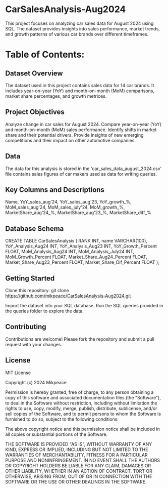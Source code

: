 # CarSalesAnalysis-Aug2024

This project focuses on analyzing car sales data for August 2024 using SQL. The dataset provides insights into sales performance, market trends, and growth patterns of various car brands
over different timeframes.

# Table of Contents:

## Dataset Overview
  The dataset used in this project contains sales data for 14 car brands. It includes year-on-year (YoY) and month-on-month (MoM) comparisons, market share percentages, and growth metrices.

## Project Objectives
  Analyze change in car sales for August 2024.
  Compare year-on-year (YoY) and month-on-month (MoM) sales performance.
  Identify shifts in market share and their potential drivers.
  Provide insights of new emerging competitions and their impact on other automotive companies.

## Data 
  The data for this analysis is stored in the 'car_sales_data_august_2024.csv' file 
  contains sales figures of car makers used as data for writing queries.
## Key Columns and Descriptions
  Name,
  YoY_sales_aug'24,
  YoY_sales_aug'23,
  YoY_growth_%,
  MoM_sales_aug'24,
  MoM_sales_july'24,
  MoM_growth_%,
  MarketShare_aug'24_%,
  MarketShare_aug'23_%,
  MarketShare_diff_%
  

## Database Schema
  CREATE TABLE CarSalesAnalysis (
    RANK INT,
    name VARCHAR(100),
    YoY_Analysis_Aug24 INT,
    YoY_Analysis_Aug23 INT,
    YoY_Growth_Percent FLOAT,
    MoM_Analysis_Aug24 INT,
    MoM_Analysis_July24 INT,
    MoM_Growth_Percent FLOAT,
    Market_Share_Aug24_Percent FLOAT,
    Market_Share_Aug23_Percent FLOAT,
    Market_Share_Dif_Percent FLOAT
  );


## Getting Started
  Clone this repository:
  git clone https://github.com/mikpeace/CarSalesAnalysis-Aug2024.git

  Import the dataset into your SQL database.
  Run the SQL queries provided in the queries folder to explore the data.
  
## Contributing
  Contributions are welcome! Please fork the repository and submit a pull request with your changes.

## License
  MIT License

Copyright (c) 2024 Mikpeace

Permission is hereby granted, free of charge, to any person obtaining a copy
of this software and associated documentation files (the "Software"), to deal
in the Software without restriction, including without limitation the rights
to use, copy, modify, merge, publish, distribute, sublicense, and/or sell
copies of the Software, and to permit persons to whom the Software is
furnished to do so, subject to the following conditions:

The above copyright notice and this permission notice shall be included in all
copies or substantial portions of the Software.

THE SOFTWARE IS PROVIDED "AS IS", WITHOUT WARRANTY OF ANY KIND, EXPRESS OR
IMPLIED, INCLUDING BUT NOT LIMITED TO THE WARRANTIES OF MERCHANTABILITY,
FITNESS FOR A PARTICULAR PURPOSE AND NONINFRINGEMENT. IN NO EVENT SHALL THE
AUTHORS OR COPYRIGHT HOLDERS BE LIABLE FOR ANY CLAIM, DAMAGES OR OTHER
LIABILITY, WHETHER IN AN ACTION OF CONTRACT, TORT OR OTHERWISE, ARISING FROM,
OUT OF OR IN CONNECTION WITH THE SOFTWARE OR THE USE OR OTHER DEALINGS IN THE
SOFTWARE.

